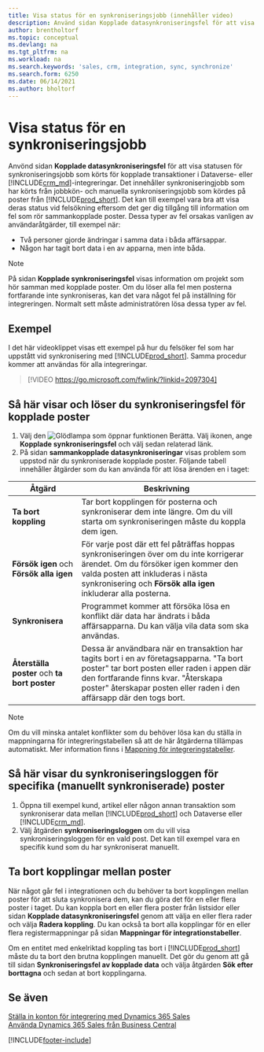 ```yaml
---
title: Visa status för en synkroniseringsjobb (innehåller video)
description: Använd sidan Kopplade datasynkroniseringsfel för att visa statusen för synkroniseringsjobb som har körts för kopplade poster i en -integration.
author: brentholtorf
ms.topic: conceptual
ms.devlang: na
ms.tgt_pltfrm: na
ms.workload: na
ms.search.keywords: 'sales, crm, integration, sync, synchronize'
ms.search.form: 6250
ms.date: 06/14/2021
ms.author: bholtorf
---
```


# <a name="view-the-status-of-synchronization-jobs"></a>Visa status för en synkroniseringsjobb


Anvönd sidan **Kopplade datasynkroniseringsfel** för att visa statusen för synkroniseringsjobb som körts för kopplade transaktioner i Dataverse- eller [!INCLUDE[crm_md](includes/crm_md.md)]-integreringar. Det innehåller synkroniseringjobb som har körts från jobbkön- och manuella synkroniseringsjobb som kördes på poster från [!INCLUDE[prod_short](includes/prod_short.md)]. Det kan till exempel vara bra att visa deras status vid felsökning eftersom det ger dig tillgång till information om fel som rör sammankopplade poster. Dessa typer av fel orsakas vanligen av användaråtgärder, till exempel när:  

* Två personer gjorde ändringar i samma data i båda affärsappar.
* Någon har tagit bort data i en av apparna, men inte båda.

> [!Note]
> På sidan **Kopplade synkroniseringsfel** visas information om projekt som hör samman med kopplade poster. Om du löser alla fel men posterna fortfarande inte synkroniseras, kan det vara något fel på inställning för integreringen. Normalt sett måste administratören lösa dessa typer av fel.   

## <a name="example"></a>Exempel
I det här videoklippet visas ett exempel på hur du felsöker fel som har uppstått vid synkronisering med [!INCLUDE[prod_short](includes/cds_long_md.md)]. Samma procedur kommer att användas för alla integreringar. 

> [!VIDEO https://go.microsoft.com/fwlink/?linkid=2097304]


## <a name="to-view-and-resolve-synchronization-errors-for-coupled-records"></a>Så här visar och löser du synkroniseringsfel för kopplade poster
1. Välj den ![Glödlampa som öppnar funktionen Berätta.](media/ui-search/search_small.png "Berätta för mig vad du vill göra") Välj ikonen, ange **Kopplade synkroniseringsfel** och välj sedan relaterad länk.
2. På sidan **sammankopplade datasynkroniseringar** visas problem som uppstod när du synkroniserade kopplade poster. Följande tabell innehåller åtgärder som du kan använda för att lösa ärenden en i taget:

|Åtgärd|Beskrivning|
|----|----|
|**Ta bort koppling**|Tar bort kopplingen för posterna och synkroniserar dem inte längre. Om du vill starta om synkroniseringen måste du koppla dem igen. |
|**Försök igen** och **Försök alla igen**|För varje post där ett fel påträffas hoppas synkroniseringen över om du inte korrigerar ärendet. Om du försöker igen kommer den valda posten att inkluderas i nästa synkronisering och **Försök alla igen** inkluderar alla posterna.|
|**Synkronisera**|Programmet kommer att försöka lösa en konflikt där data har ändrats i båda affärsapparna. Du kan välja vila data som ska användas.|
|**Återställa poster** och **ta bort poster**|Dessa är användbara när en transaktion har tagits bort i en av företagsapparna. "Ta bort poster" tar bort posten eller raden i appen där den fortfarande finns kvar. "Återskapa poster" återskapar posten eller raden i den affärsapp där den togs bort.|

> [!NOTE]
> Om du vill minska antalet konflikter som du behöver lösa kan du ställa in mappningarna för integreringstabellen så att de här åtgärderna tillämpas automatiskt. Mer information finns i [Mappning för integreringstabeller](admin-how-to-modify-table-mappings-for-synchronization.md#mapping-integration-tables).

## <a name="to-view-the-synchronization-log-for-a-specific-manually-synchronized-record"></a>Så här visar du synkroniseringsloggen för specifika (manuellt synkroniserade) poster
1. Öppna till exempel kund, artikel eller någon annan transaktion som synkroniserar data mellan [!INCLUDE[prod_short](includes/prod_short.md)] och Dataverse eller [!INCLUDE[crm_md](includes/crm_md.md)].
2. Välj åtgärden **synkroniseringsloggen** om du vill visa synkroniseringsloggen för en vald post. Det kan till exempel vara en specifik kund som du har synkroniserat manuellt.

## <a name="remove-couplings-between-records"></a>Ta bort kopplingar mellan poster
När något går fel i integrationen och du behöver ta bort kopplingen mellan poster för att sluta synkronisera dem, kan du göra det för en eller flera poster i taget. Du kan koppla bort en eller flera poster från listsidor eller sidan **Kopplade datasynkroniseringsfel** genom att välja en eller flera rader och välja **Radera koppling**. Du kan också ta bort alla kopplingar för en eller flera registermappningar på sidan **Mappningar för integrationstabeller**. 

Om en entitet med enkelriktad koppling tas bort i [!INCLUDE[prod_short](includes/prod_short.md)] måste du ta bort den brutna kopplingen manuellt. Det gör du genom att gå till sidan **Synkroniseringsfel av kopplade data** och välja åtgärden **Sök efter borttagna** och sedan at bort kopplingarna.

## <a name="see-also"></a>Se även
[Ställa in konton för integrering med Dynamics 365 Sales](admin-setting-up-integration-with-dynamics-sales.md)  
[Använda Dynamics 365 Sales från Business Central](marketing-integrate-dynamicscrm.md)


[!INCLUDE[footer-include](includes/footer-banner.md)]

